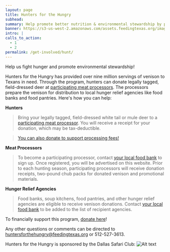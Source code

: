 ```yaml
---
layout: page
title: Hunters for the Hungry
subhead:
summary: Help promote better nutrition & environmental stewardship by providing healthy venison to hungry Texans.
banner: https://s3-us-west-2.amazonaws.com/assets.feedingtexas.org/images/banners/Hunters-For-the-Hungry.jpg
intro: |
calls_to_action:
  - 1
  - 2
permalink: /get-involved/hunt/
---
```

Help us fight hunger and promote environmental stewardship! 

Hunters for the Hungry has provided over nine million servings of venison to Texans in need. Through the program, hunters can donate legally tagged, field-dressed deer at [participating meat processors](https://docs.google.com/spreadsheets/d/1LVAjjSS53TbW8Mxwr1V3CNnr_n8MiCnewe7ZrLfmDdM/edit#gid=777320987). The processors prepare the venison for distribution to local hunger relief agencies like food banks and food pantries. Here's how you can help:    

**Hunters**    
> Bring your legally tagged, field-dressed white tail or mule deer to a [participating meat processor](https://docs.google.com/spreadsheets/d/1LVAjjSS53TbW8Mxwr1V3CNnr_n8MiCnewe7ZrLfmDdM/edit#gid=777320987). You will receive a receipt for your donation, which may be tax-deductible. 

> [You can also donate to support processing fees!](https://donatenow.networkforgood.org/huntersforthehungry) 

**Meat Processors**    
> To become a participating processor, contact [your local food bank](https://www.feedingtexas.org/help/) to sign up. Once registered, you will be advertised on this website. Prior to each hunting season, participating processors will receive donation receipts, two-pound chub packs for donated venison and promotional materials. 

**Hunger Relief Agencies**    
> Food banks, soup kitchens, food pantries, and other hunger relief agencies are eligible to receive venison donations. Contact [your local food bank](https://www.feedingtexas.org/help/) to be added to the list of recipient agencies. 

To financially support this program, [donate here](https://donatenow.networkforgood.org/huntersforthehungry)!

Any other questions or comments can be directed to huntersforthehungry@feedingtexas.org or 512-527-3613.

Hunters for the Hungry is sponsored by the Dallas Safari Club:
![Alt text](https://s3-us-west-2.amazonaws.com/assets.feedingtexas.org/images/inline/Dallas-Safari-Club-Logo.png)

